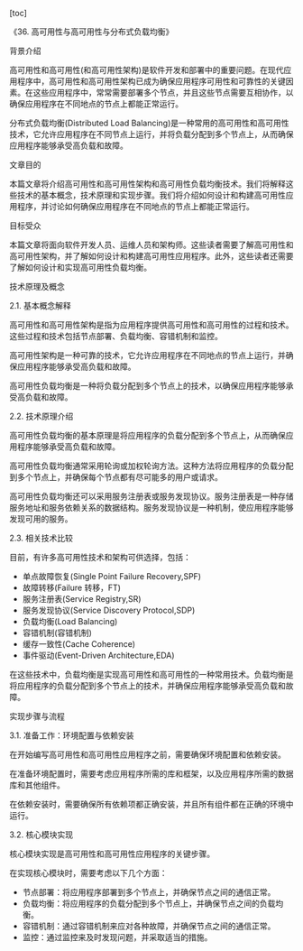
[toc]                    
                
                
《36. 高可用性与高可用性与分布式负载均衡》

背景介绍

高可用性和高可用性(和高可用性架构)是软件开发和部署中的重要问题。在现代应用程序中，高可用性和高可用性架构已成为确保应用程序可用性和可靠性的关键因素。在这些应用程序中，常常需要部署多个节点，并且这些节点需要互相协作，以确保应用程序在不同地点的节点上都能正常运行。

分布式负载均衡(Distributed Load Balancing)是一种常用的高可用性和高可用性技术，它允许应用程序在不同节点上运行，并将负载分配到多个节点上，从而确保应用程序能够承受高负载和故障。

文章目的

本篇文章将介绍高可用性和高可用性架构和高可用性负载均衡技术。我们将解释这些技术的基本概念，技术原理和实现步骤。我们将介绍如何设计和构建高可用性应用程序，并讨论如何确保应用程序在不同地点的节点上都能正常运行。

目标受众

本篇文章将面向软件开发人员、运维人员和架构师。这些读者需要了解高可用性和高可用性架构，并了解如何设计和构建高可用性应用程序。此外，这些读者还需要了解如何设计和实现高可用性负载均衡。

技术原理及概念

2.1. 基本概念解释

高可用性和高可用性架构是指为应用程序提供高可用性和高可用性的过程和技术。这些过程和技术包括节点部署、负载均衡、容错机制和监控。

高可用性架构是一种可靠的技术，它允许应用程序在不同地点的节点上运行，并确保应用程序能够承受高负载和故障。

高可用性负载均衡是一种将负载分配到多个节点上的技术，以确保应用程序能够承受高负载和故障。

2.2. 技术原理介绍

高可用性负载均衡的基本原理是将应用程序的负载分配到多个节点上，从而确保应用程序能够承受高负载和故障。

高可用性负载均衡通常采用轮询或加权轮询方法。这种方法将应用程序的负载分配到多个节点上，并确保每个节点都有尽可能多的用户或请求。

高可用性负载均衡还可以采用服务注册表或服务发现协议。服务注册表是一种存储服务地址和服务依赖关系的数据结构。服务发现协议是一种机制，使应用程序能够发现可用的服务。

2.3. 相关技术比较

目前，有许多高可用性技术和架构可供选择，包括：

- 单点故障恢复(Single Point Failure Recovery,SPF)
- 故障转移(Failure 转移，FT)
- 服务注册表(Service  Registry,SR)
- 服务发现协议(Service Discovery Protocol,SDP)
- 负载均衡(Load Balancing)
- 容错机制(容错机制)
- 缓存一致性(Cache Coherence)
- 事件驱动(Event-Driven Architecture,EDA)

在这些技术中，负载均衡是实现高可用性和高可用性的一种常用技术。负载均衡是将应用程序的负载分配到多个节点上的技术，并确保应用程序能够承受高负载和故障。

实现步骤与流程

3.1. 准备工作：环境配置与依赖安装

在开始编写高可用性和高可用性应用程序之前，需要确保环境配置和依赖安装。

在准备环境配置时，需要考虑应用程序所需的库和框架，以及应用程序所需的数据库和其他组件。

在依赖安装时，需要确保所有依赖项都正确安装，并且所有组件都在正确的环境中运行。

3.2. 核心模块实现

核心模块实现是高可用性和高可用性应用程序的关键步骤。

在实现核心模块时，需要考虑以下几个方面：

- 节点部署：将应用程序部署到多个节点上，并确保节点之间的通信正常。
- 负载均衡：将应用程序的负载分配到多个节点上，并确保节点之间的负载均衡。
- 容错机制：通过容错机制来应对各种故障，并确保节点之间的通信正常。
- 监控：通过监控来及时发现问题，并采取适当的措施。

